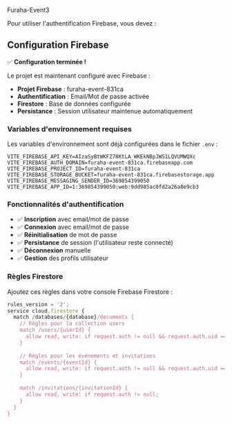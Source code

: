 Furaha-Event3

Pour utiliser l'authentification Firebase, vous devez :
## Configuration Firebase

✅ **Configuration terminée !**

Le projet est maintenant configuré avec Firebase :
- **Projet Firebase** : furaha-event-831ca
- **Authentification** : Email/Mot de passe activée
- **Firestore** : Base de données configurée
- **Persistance** : Session utilisateur maintenue automatiquement

### Variables d'environnement requises

Les variables d'environnement sont déjà configurées dans le fichier `.env` :

```
VITE_FIREBASE_API_KEY=AIzaSyBtWKFZ78KtLA_WKEkNBpJWS1LQVUMWQXc
VITE_FIREBASE_AUTH_DOMAIN=furaha-event-831ca.firebaseapp.com
VITE_FIREBASE_PROJECT_ID=furaha-event-831ca
VITE_FIREBASE_STORAGE_BUCKET=furaha-event-831ca.firebasestorage.app
VITE_FIREBASE_MESSAGING_SENDER_ID=369854399050
VITE_FIREBASE_APP_ID=1:369854399050:web:9dd985ac0fd2a26a8e9cb3
```

### Fonctionnalités d'authentification

- ✅ **Inscription** avec email/mot de passe
- ✅ **Connexion** avec email/mot de passe  
- ✅ **Réinitialisation** de mot de passe
- ✅ **Persistance** de session (l'utilisateur reste connecté)
- ✅ **Déconnexion** manuelle
- ✅ **Gestion** des profils utilisateur

### Règles Firestore

Ajoutez ces règles dans votre console Firebase Firestore :

```javascript
rules_version = '2';
service cloud.firestore {
  match /databases/{database}/documents {
    // Règles pour la collection users
    match /users/{userId} {
      allow read, write: if request.auth != null && request.auth.uid == userId;
    }
    
    // Règles pour les événements et invitations
    match /events/{eventId} {
      allow read, write: if request.auth != null && request.auth.uid == resource.data.userId;
    }
    
    match /invitations/{invitationId} {
      allow read, write: if request.auth != null;
    }
  }
}
```